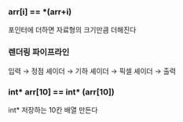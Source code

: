 ### arr[i] == *(arr+i)

포인터에 더하면 자료형의 크기만큼 더해진다

### 렌더링 파이프라인

입력 → 정점 셰이더 → 기하 셰이더 → 픽셀 셰이더 → 출력

### int* arr[10] == int* (arr[10])

int* 저장하는 10칸 배열 만든다

